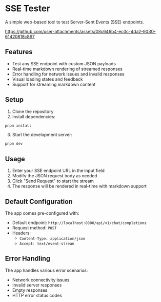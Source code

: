 # SSE Tester

A simple web-based tool to test Server-Sent Events (SSE) endpoints.

https://github.com/user-attachments/assets/08c646b4-ec0c-4da2-9030-61420818c897

## Features

- Test any SSE endpoint with custom JSON payloads
- Real-time markdown rendering of streamed responses
- Error handling for network issues and invalid responses
- Visual loading states and feedback
- Support for streaming markdown content

## Setup

1. Clone the repository
2. Install dependencies:

```bash
pnpm install
```

3. Start the development server:

```bash
pnpm dev
```

## Usage

1. Enter your SSE endpoint URL in the input field
2. Modify the JSON request body as needed
3. Click "Send Request" to start the stream
4. The response will be rendered in real-time with markdown support

## Default Configuration

The app comes pre-configured with:

- Default endpoint: `http://localhost:8000/api/v1/chat/completions`
- Request method: `POST`
- Headers:
  - `Content-Type: application/json`
  - `Accept: text/event-stream`

## Error Handling

The app handles various error scenarios:

- Network connectivity issues
- Invalid server responses
- Empty responses
- HTTP error status codes
